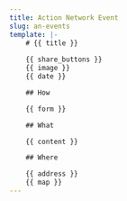 ```yaml
---
title: Action Network Event
slug: an-events
template: |-
    # {{ title }}
    
    {{ share_buttons }}
    {{ image }}
    {{ date }}

    ## How

    {{ form }}

    ## What

    {{ content }}

    ## Where

    {{ address }}
    {{ map }}
---
```


